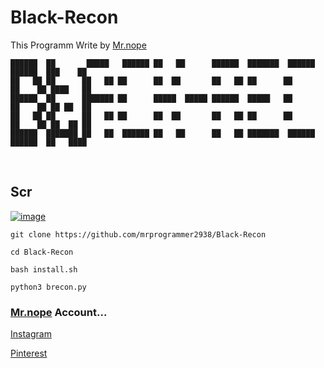 # Black-Recon

This Programm Write by [Mr.nope](https://github.com/mrprogrammer2938)
<br>
```
██████  ██       █████   ██████ ██   ██      ██████  ███████  ██████  ██████  ███    ██ 
██   ██ ██      ██   ██ ██      ██  ██       ██   ██ ██      ██      ██    ██ ████   ██
██████  ██      ███████ ██      █████  █████ ██████  █████   ██      ██    ██ ██ ██  ██ 
██   ██ ██      ██   ██ ██      ██  ██       ██   ██ ██      ██      ██    ██ ██  ██ ██ 
██████  ███████ ██   ██  ██████ ██   ██      ██   ██ ███████  ██████  ██████  ██   ████ 
```
<br>

## Scr
[![image](https://user-images.githubusercontent.com/78996423/127199983-6d96434e-5296-423c-95ff-46cae7e4c0d7.png)](https://github.com/mrprogrammer2938/Black-Recon)
<br>

```
git clone https://github.com/mrprogrammer2938/Black-Recon

cd Black-Recon

bash install.sh

python3 brecon.py
```

### [Mr.nope](https://github.com/mrprogrammer2938) Account...

[Instagram](https://instagram.com/mr.programmer2938)

[Pinterest](https://www.pinterest.com/mrprogrammer2938)
